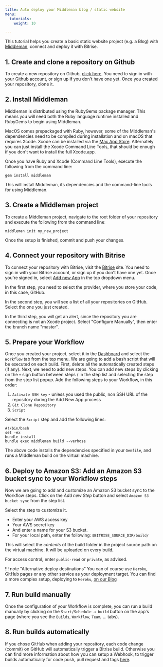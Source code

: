 ```yaml
---
title: Auto deploy your Middleman blog / static website
menu:
  tutorials:
    weight: 10

---
```

This tutorial helps you create a basic static website project (e.g. a Blog) with [Middleman](https://middlemanapp.com/),
connect and deploy it with Bitrise.

## 1. Create and clone a repository on Github

To create a new repository on Github, [click here](https://github.com/repositories/new).
You need to sign in with your Github account, or sign up if you don't have one yet.
Once you created your repository, clone it.

## 2. Install Middleman

Middleman is distributed using the RubyGems package manager.
This means you will need both the Ruby language runtime installed and RubyGems to begin using Middleman.

MacOS comes prepackaged with Ruby, however, some of the Middleman's dependencies need to be compiled
during installation and on macOS that requires Xcode.
Xcode can be installed via the [Mac App Store](http://itunes.apple.com/us/app/xcode/id497799835?ls=1&mt=12).
Alternately you can just install the Xcode Command Line Tools, that should be enough
if you don't want to install the full Xcode.app.

Once you have Ruby and Xcode (Command Line Tools), execute the following from the command line:

```
gem install middleman
```

This will install Middleman, its dependencies and the command-line tools for using Middleman.


## 3. Create a Middleman project

To create a Middleman project, navigate to the root folder of your repository and execute the following from the command line:

```
middleman init my_new_project
```

Once the setup is finished, commit and push your changes.


## 4. Connect your repository with Bitrise

To connect your repository with Bitrise, visit the [Bitrise](https://www.bitrise.io/) site.
You need to sign in with your Bitrise account, or sign up if you don't have one yet.
Once you're signed in, select [Add new App](https://www.bitrise.io/apps/add) in the top dropdown menu.

In the first step, you need to select the provider, where you store your code, in this case, GitHub.

In the second step, you will see a list of all your repositories on GitHub. Select the one you just created.

In the third step, you will get an alert, since the repository you are connecting is not an Xcode project.
Select "Configure Manually", then enter the branch name "master".


## 5. Prepare your Workflow

Once you created your project, select it in the [Dashboard](https://www.bitrise.io/dashboard)
and select the `Workflow` tab from the top menu.
We are going to add a bash script that will be executed on each build.
First, delete all the automatically created steps (if any).
Next, we need to add new steps.
You can add new steps by clicking on the `+` sign button between steps / in the step list and selecting the step
from the step list popup. Add the following steps to your Workflow, in this order:

1. `Activate SSH key` - unless you used the public, non SSH URL of the repository during the Add New App process
1. `Git Clone Repository`
1. `Script`

Select the `Script` step and add the following lines:

```
#!/bin/bash
set -ex
bundle install
bundle exec middleman build --verbose
```

The above code installs the dependencies specified in your `Gemfile`, and runs a Middleman build on the virtual machine.


## 6. Deploy to Amazon S3: Add an Amazon S3 bucket sync to your Workflow steps

Now we are going to add and customize an Amazon S3 bucket sync to the Workflow steps.
Click on the *Add new Step* button and select `Amazon S3 bucket sync` from the step list.

Select the step to customize it.

- Enter your AWS access key
- Your AWS secret key
- And enter a name for your S3 bucket.
- For your local path, enter the following: `$BITRISE_SOURCE_DIR/build/`

This will select the *contents* of the build folder in the project source path on the virtual machine.
It will be uploaded on every build.

For access control, enter `public-read` or `private`, as advised.

!!! note "Alternative deploy destinations"
    You can of course use `Heroku`, GitHub pages or any other service
    as your deployment target.
    You can find a more complex setup, deploying to `Heroku`,
    [on our Blog](http://blog.bitrise.io/2016/04/29/hooking-up-a-middleman-project-to-deploy-a-static-site-to-heroku-with-bitrise.html)


## 7. Run build manually

Once the configuration of your Workflow is complete,
you can run a build manually by clicking on the `Start/Schedule a build` button on the app's page (where you see the
`Builds`, `Workflow`, `Team`, ... tabs).


## 8. Run builds automatically

If you chose GitHub when adding your repository, each code change (commit) on GitHub will automatically trigger a Bitrise build.
Otherwise you can find more information about how you can setup a Webhook, to trigger builds
automatically for code push, pull request and tags [here](/webhooks/).